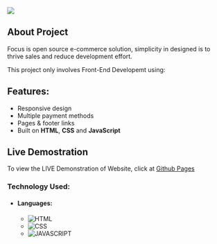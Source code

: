 <img src="https://github.com/Kumar-laxmi/FOCUS_Website/blob/master/SCREEN%20SHOTS/FOCUS%20Website-banner.png" />

## About Project
<p> Focus is open source e-commerce solution, simplicity in designed is to thrive sales and reduce development effort. </p>
<p> This project only involves Front-End Developemt using: </p>

## Features:
<ul>
  <li> Responsive design </li>
  <li> Multiple payment methods </li>
  <li> Pages & footer links </li>
  <li> Built on <strong>HTML</strong>, <strong>CSS</strong> and <strong>JavaScript</strong> </li>
</ul>

## Live Demostration

<p> To view the LIVE Demonstration of Website, click at <a href="https://kumar-laxmi.github.io/E-Commerse-Website/">Github Pages</a></p>

### Technology Used:
- #### Languages:
  - ![HTML](https://img.shields.io/badge/HTML5-E34F26?style=for-the-badge&logo=html5&logoColor=white)
  - ![CSS](https://img.shields.io/badge/CSS3-1572B6?style=for-the-badge&logo=css3&logoColor=white)
  - ![JAVASCRIPT](https://img.shields.io/badge/JavaScript-323330?style=for-the-badge&logo=javascript&logoColor=F7DF1E)

